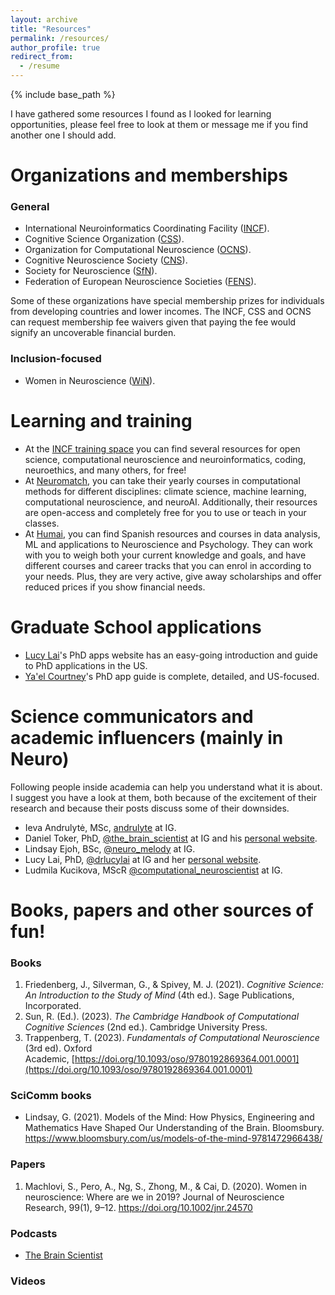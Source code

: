 ```yaml
---
layout: archive
title: "Resources"
permalink: /resources/
author_profile: true
redirect_from:
  - /resume
---
```


{% include base_path %}

I have gathered some resources I found as I looked for learning opportunities, please feel free to look at them or message me if you find another one I should add.

Organizations and memberships
===
### General
  * International Neuroinformatics Coordinating Facility ([INCF](https://www.incf.org/)).
  * Cognitive Science Organization ([CSS](https://cognitivesciencesociety.org/)).
  * Organization for Computational Neuroscience ([OCNS](https://www.cnsorg.org/)).
  * Cognitive Neuroscience Society ([CNS](https://www.cogneurosociety.org/)).
  * Society for Neuroscience ([SfN](https://www.sfn.org/)).
  * Federation of European Neuroscience Societies ([FENS](https://www.fens.org/)).

Some of these organizations have special membership prizes for individuals from developing countries and lower incomes. The INCF, CSS and OCNS can request membership fee waivers given that paying the fee would signify an uncoverable financial burden.

### Inclusion-focused
  * Women in Neuroscience ([WiN](https://neurowomen.org/)).


Learning and training
===
* At the [INCF training space](https://training.incf.org/) you can find several resources for open science, computational neuroscience and neuroinformatics, coding, neuroethics, and many others, for free!
* At [Neuromatch](https://neuromatch.io/), you can take their yearly courses in computational methods for different disciplines: climate science, machine learning, computational neuroscience, and neuroAI. Additionally, their resources are open-access and completely free for you to use or teach in your classes.
* At [Humai](https://humai.com.ar/), you can find Spanish resources and courses in data analysis, ML and applications to Neuroscience and Psychology. They can work with you to weigh both your current knowledge and goals, and have different courses and career tracks that you can enrol in according to your needs. Plus, they are very active, give away scholarships and offer reduced prices if you show financial needs.

Graduate School applications
===
* [Lucy Lai](https://lucylai.com/)'s PhD apps website has an easy-going introduction and guide to PhD applications in the US.
* [Ya'el Courtney](https://www.yaelcourtney.com/phdapplicationguide)'s PhD app guide is complete, detailed, and US-focused.

Science communicators and academic influencers (mainly in Neuro)
===
Following people inside academia can help you understand what it is about. I suggest you have a look at them, both because of the excitement of their research and because their posts discuss some of their downsides.
* Ieva Andrulytė, MSc, [andrulyte](https://www.instagram.com/andrulyte/) at IG.
* Daniel Toker, PhD, [@the_brain_scientist](https://www.instagram.com/the_brain_scientist/) at IG and his [personal website](https://thebrainscientist.com/).
* Lindsay Ejoh, BSc, [@neuro_melody](https://www.instagram.com/neuro_melody/) at IG.
* Lucy Lai, PhD, [@drlucylai](https://www.instagram.com/drlucylai/) at IG and her [personal website](https://lucylai.com/).
* Ludmila Kucikova, MScR [@computational_neuroscientist](https://www.instagram.com/computational_neuroscientist/) at IG.

Books, papers and other sources of fun!
===
### Books
  1. Friedenberg, J., Silverman, G., & Spivey, M. J. (2021). _Cognitive Science: An Introduction to the Study of Mind_ (4th ed.). Sage Publications, Incorporated.
  2. Sun, R. (Ed.). (2023). _The Cambridge Handbook of Computational Cognitive Sciences_ (2nd ed.). Cambridge University Press.
  3. Trappenberg, T. (2023). _Fundamentals of Computational Neuroscience_ (3rd ed). Oxford Academic, [https://doi.org/10.1093/oso/9780192869364.001.0001](https://doi.org/10.1093/oso/9780192869364.001.0001)

### SciComm books
* Lindsay, G. (2021). Models of the Mind: How Physics, Engineering and Mathematics Have Shaped Our Understanding of the Brain. Bloomsbury. https://www.bloomsbury.com/us/models-of-the-mind-9781472966438/

### Papers
  1. Machlovi, S., Pero, A., Ng, S., Zhong, M., & Cai, D. (2020). Women in neuroscience: Where are we in 2019? Journal of Neuroscience Research, 99(1), 9–12. https://doi.org/10.1002/jnr.24570

### Podcasts
* [The Brain Scientist](https://podcasts.apple.com/us/podcast/the-brain-scientist/id1747569482)

### Videos

